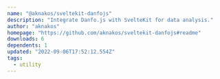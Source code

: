 ```yaml
---
name: "@aknakos/sveltekit-danfojs"
description: "Integrate Danfo.js with SvelteKit for data analysis."
author: "aknakos"
homepage: "https://github.com/aknakos/sveltekit-danfojs#readme"
downloads: 6
dependents: 1
updated: "2022-09-06T17:52:12.554Z"
tags: 
  - utility
---
```

